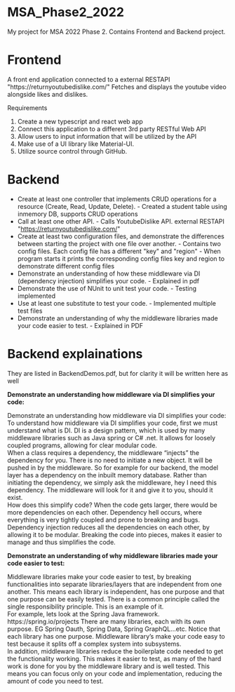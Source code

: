 # MSA_Phase2_2022
My project for MSA 2022 Phase 2. Contains Frontend and Backend project. 

<h1> Frontend </h1>
A front end application connected to a external RESTAPI "https://returnyoutubedislike.com/"
Fetches and displays the youtube video alongside likes and dislikes. 

Requirements
1) Create a new typescript and react web app
2) Connect this application to a different 3rd party RESTful Web API
3) Allow users to input information that will be utilized by the API
4) Make use of a UI library like Material-UI.
5) Utilize source control through GitHub.


<h1> Backend </h1>

- Create at least one controller that implements CRUD operations for a resource (Create, Read, Update, Delete).
        - Created a student table using inmemory DB, supports CRUD operations
- Call at least one other API.
        - Calls YoutubeDislike API. external RESTAPI "https://returnyoutubedislike.com/"
- Create at least two configuration files, and demonstrate the differences between starting the project with one file over another.
        - Contains two config files. Each config file has a different "key" and "region"
        - When program starts it prints the corresponding config files key and region to demonstrate different config files        
- Demonstrate an understanding of how these middleware via DI (dependency injection) simplifies your code.
        - Explained in pdf
- Demonstrate the use of NUnit to unit test your code.
        - Testing implemented
- Use at least one substitute to test your code.
        - Implemented multiple test files
- Demonstrate an understanding of why the middleware libraries made your code easier to test.
        - Explained in PDF
        
<h1> Backend explainations </h1>
<p>They are listed in BackendDemos.pdf, but for clarity it will be written here as well </p>

<b>Demonstrate an understanding how middleware via DI simplifies your code:</b>
<p>
Demonstrate an understanding how middleware via DI simplifies your code:
To understand how middleware via DI simplifies your code, first we must understand what is DI.
DI is a design pattern, which is used by many middleware libraries such as Java spring or C# .net. It 
allows for loosely coupled programs, allowing for clear modular code. 
</br>
When a class requires a dependency, the middleware “injects” the dependency for you. There is no 
need to initiate a new object. It will be pushed in by the middleware. So for example for our 
backend, the model layer has a dependency on the inbuilt memory database. Rather than initiating
the dependency, we simply ask the middleware, hey I need this dependency. The middleware will 
look for it and give it to you, should it exist. 
</br>
How does this simplify code? When the code gets larger, there would be more dependencies on 
each other. Dependency hell occurs, where everything is very tightly coupled and prone to breaking
and bugs. Dependency injection reduces all the dependencies on each other, by allowing it to be 
modular. Breaking the code into pieces, makes it easier to manage and thus simplifies the code. 
</br>
</p>


<b>Demonstrate an understanding of why middleware libraries made your code easier to test:</b>

<p>
Middleware libraries make your code easier to test, by breaking functionalities into separate
libraries/layers that are independent from one another. This means each library is independent, has 
one purpose and that one purpose can be easily tested. There is a common principle called the 
single responsibility principle. This is an example of it. 
</br>
For example, lets look at the Spring Java framework. https://spring.io/projects
There are many libraries, each with its own purpose. EG Spring Oauth, Spring Data, Spring 
GraphQL…etc. Notice that each library has one purpose. Middleware library’s make your code easy 
to test because it splits off a complex system into subsystems. 
</br>
In addition, middleware libraries reduce the boilerplate code needed to get the functionality 
working. This makes it easier to test, as many of the hard work is done for you by the middleware 
library and is well tested. This means you can focus only on your code and implementation, reducing 
the amount of code you need to test. 
</p>
